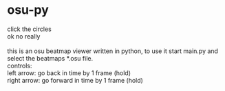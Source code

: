 # osu-py
click the circles<br/>
ok no really<br/>
<br/>
this is an osu beatmap viewer written in python, to use it start main.py and select the beatmaps \*.osu file.<br/>
controls:<br/>
left arrow: go back in time by 1 frame (hold)<br/>
right arrow: go forward in time by 1 frame (hold)<br/>
